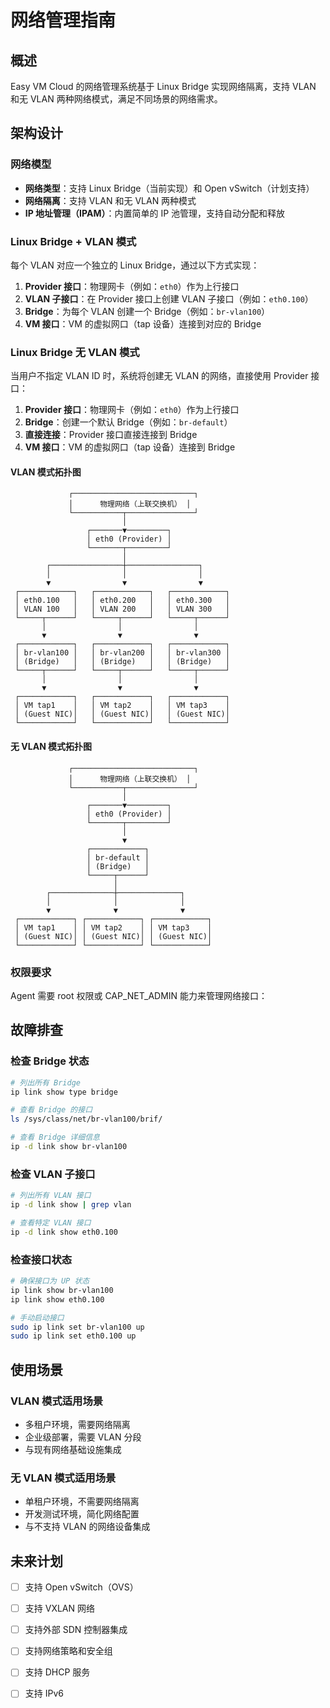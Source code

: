 # 网络管理指南

## 概述

Easy VM Cloud 的网络管理系统基于 Linux Bridge 实现网络隔离，支持 VLAN 和无 VLAN 两种网络模式，满足不同场景的网络需求。

## 架构设计

### 网络模型

- **网络类型**：支持 Linux Bridge（当前实现）和 Open vSwitch（计划支持）
- **网络隔离**：支持 VLAN 和无 VLAN 两种模式
- **IP 地址管理（IPAM）**：内置简单的 IP 池管理，支持自动分配和释放

### Linux Bridge + VLAN 模式

每个 VLAN 对应一个独立的 Linux Bridge，通过以下方式实现：

1. **Provider 接口**：物理网卡（例如：`eth0`）作为上行接口
2. **VLAN 子接口**：在 Provider 接口上创建 VLAN 子接口（例如：`eth0.100`）
3. **Bridge**：为每个 VLAN 创建一个 Bridge（例如：`br-vlan100`）
4. **VM 接口**：VM 的虚拟网口（tap 设备）连接到对应的 Bridge

### Linux Bridge 无 VLAN 模式

当用户不指定 VLAN ID 时，系统将创建无 VLAN 的网络，直接使用 Provider 接口：

1. **Provider 接口**：物理网卡（例如：`eth0`）作为上行接口
2. **Bridge**：创建一个默认 Bridge（例如：`br-default`）
3. **直接连接**：Provider 接口直接连接到 Bridge
4. **VM 接口**：VM 的虚拟网口（tap 设备）连接到 Bridge

#### VLAN 模式拓扑图

```
             ┌───────────────────────────┐
             │      物理网络（上联交换机） │
             └───────────┬───────────────┘
                         │
                 ┌───────▼─────────┐
                 │ eth0 (Provider) │
                 └───────┬─────────┘
                         │
        ┌────────────────┼────────────────┐
        │                │                │
        ▼                ▼                ▼
 ┌────────────┐   ┌────────────┐   ┌────────────┐
 │ eth0.100   │   │ eth0.200   │   │ eth0.300   │
 │ VLAN 100   │   │ VLAN 200   │   │ VLAN 300   │
 └─────┬──────┘   └─────┬──────┘   └─────┬──────┘
       │                │                │
       ▼                ▼                ▼
 ┌────────────┐   ┌────────────┐   ┌────────────┐
 │ br-vlan100 │   │ br-vlan200 │   │ br-vlan300 │
 │ (Bridge)   │   │ (Bridge)   │   │ (Bridge)   │
 └─────┬──────┘   └─────┬──────┘   └─────┬──────┘
       │                │                │
       ▼                ▼                ▼
 ┌────────────┐   ┌────────────┐   ┌────────────┐
 │ VM tap1    │   │ VM tap2    │   │ VM tap3    │
 │ (Guest NIC)│   │ (Guest NIC)│   │ (Guest NIC)│
 └────────────┘   └────────────┘   └────────────┘

```

#### 无 VLAN 模式拓扑图

```
             ┌───────────────────────────┐
             │      物理网络（上联交换机） │
             └───────────┬───────────────┘
                         │
                 ┌───────▼─────────┐
                 │ eth0 (Provider) │
                 └───────┬─────────┘
                         │
                         ▼
                 ┌────────────┐
                 │ br-default │
                 │ (Bridge)   │
                 └─────┬──────┘
                       │
        ┌──────────────┼──────────────┐
        │              │              │
        ▼              ▼              ▼
 ┌────────────┐ ┌────────────┐ ┌────────────┐
 │ VM tap1    │ │ VM tap2    │ │ VM tap3    │
 │ (Guest NIC)│ │ (Guest NIC)│ │ (Guest NIC)│
 └────────────┘ └────────────┘ └────────────┘

```



### 权限要求

Agent 需要 root 权限或 CAP_NET_ADMIN 能力来管理网络接口：


## 故障排查

### 检查 Bridge 状态

```bash
# 列出所有 Bridge
ip link show type bridge

# 查看 Bridge 的接口
ls /sys/class/net/br-vlan100/brif/

# 查看 Bridge 详细信息
ip -d link show br-vlan100
```

### 检查 VLAN 子接口

```bash
# 列出所有 VLAN 接口
ip -d link show | grep vlan

# 查看特定 VLAN 接口
ip -d link show eth0.100
```

### 检查接口状态

```bash
# 确保接口为 UP 状态
ip link show br-vlan100
ip link show eth0.100

# 手动启动接口
sudo ip link set br-vlan100 up
sudo ip link set eth0.100 up
```

## 使用场景

### VLAN 模式适用场景
- 多租户环境，需要网络隔离
- 企业级部署，需要 VLAN 分段
- 与现有网络基础设施集成

### 无 VLAN 模式适用场景
- 单租户环境，不需要网络隔离
- 开发测试环境，简化网络配置
- 与不支持 VLAN 的网络设备集成

## 未来计划

- [ ] 支持 Open vSwitch（OVS）
- [ ] 支持 VXLAN 网络
- [ ] 支持外部 SDN 控制器集成
- [ ] 支持网络策略和安全组
- [ ] 支持 DHCP 服务
- [ ] 支持 IPv6

